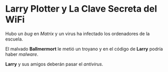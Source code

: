 # Larry Plotter y La Clave Secreta del WiFi

Hubo un *bug* en *Matrix* y un virus ha infectado los ordenadores de la escuela.

El malvado **Ballmermort** le metió un troyano y en el código de **Larry** podría haber *malware*.

**Larry** y sus amigos deberán pasar el *antivirus*.
